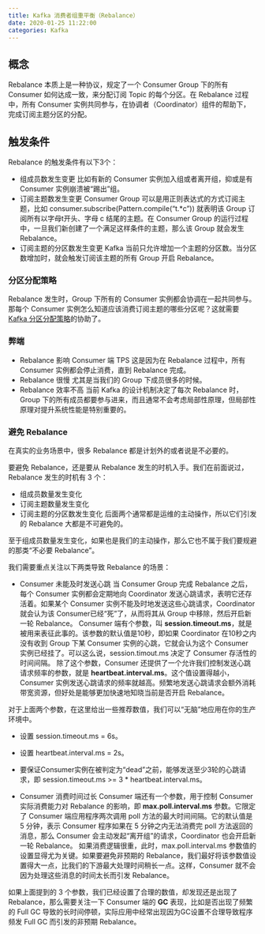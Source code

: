 ```yaml
---
title: Kafka 消费者组重平衡（Rebalance）
date: 2020-01-25 11:22:00
categories: Kafka
---
```

## 概念
Rebalance 本质上是一种协议，规定了一个 Consumer Group 下的所有 Consumer 如何达成一致，来分配订阅 Topic 的每个分区。在 Rebalance 过程中，所有 Consumer 实例共同参与，在协调者（Coordinator）组件的帮助下，完成订阅主题分区的分配。

## 触发条件
Rebalance 的触发条件有以下3个：
* 组成员数发生变更
比如有新的 Consumer 实例加入组或者离开组，抑或是有 Consumer 实例崩溃被“踢出”组。
* 订阅主题数发生变更
Consumer Group 可以是用正则表达式的方式订阅主题，比如 consumer.subscribe(Pattern.compile(“t.*c”)) 就表明该 Group 订阅所有以字母t开头、字母 c 结尾的主题。在 Consumer Group 的运行过程中，一旦我们新创建了一个满足这样条件的主题，那么该 Group 就会发生 Rebalance。
* 订阅主题的分区数发生变更
Kafka 当前只允许增加一个主题的分区数。当分区数增加时，就会触发订阅该主题的所有 Group 开启 Rebalance。

### 分区分配策略
Rebalance 发生时，Group 下所有的 Consumer 实例都会协调在一起共同参与。那每个 Consumer 实例怎么知道应该消费订阅主题的哪些分区呢？这就需要[Kafka 分区分配策略](https://cdrcool.github.io/2020/01/24/Kafka分区分配策略/)的协助了。

### 弊端
* Rebalance 影响 Consumer 端 TPS
这是因为在 Rebalance 过程中，所有 Consumer 实例都会停止消费，直到 Rebalance 完成。
* Rebalance 很慢
尤其是当我们的 Group 下成员很多的时候。
* Rebalance 效率不高
当前 Kafka 的设计机制决定了每次 Rebalance 时，Group 下的所有成员都要参与进来，而且通常不会考虑局部性原理，但局部性原理对提升系统性能是特别重要的。

### 避免 Rebalance
在真实的业务场景中，很多 Rebalance 都是计划外的或者说是不必要的。

要避免 Rebalance，还是要从 Rebalance 发生的时机入手。我们在前面说过，Rebalance 发生的时机有 3 个：
* 组成员数量发生变化
* 订阅主题数量发生变化
* 订阅主题的分区数发生变化
后面两个通常都是运维的主动操作，所以它们引发的 Rebalance 大都是不可避免的。

至于组成员数量发生变化，如果也是我们的主动操作，那么它也不属于我们要规避的那类“不必要 Rebalance”。


我们需要重点关注以下两类导致 Rebalance 的场景：

* Consumer 未能及时发送心跳
当 Consumer Group 完成 Rebalance 之后，每个 Consumer 实例都会定期地向 Coordinator 发送心跳请求，表明它还存活着。如果某个 Consumer 实例不能及时地发送这些心跳请求，Coordinator 就会认为该 Consumer已经“死”了，从而将其从 Group 中移除，然后开启新一轮 Rebalance。
Consumer 端有个参数，叫 **session.timeout.ms**，就是被用来表征此事的。该参数的默认值是10秒，即如果 Coordinator 在10秒之内没有收到 Group 下某 Consumer 实例的心跳，它就会认为这个 Consumer 实例已经挂了。可以这么说，session.timout.ms 决定了 Consumer 存活性的时间间隔。
除了这个参数，Consumer 还提供了一个允许我们控制发送心跳请求频率的参数，就是 **heartbeat.interval.ms**。这个值设置得越小，Consumer 实例发送心跳请求的频率就越高。频繁地发送心跳请求会额外消耗带宽资源，但好处是能够更加快速地知晓当前是否开启 Rebalance。

对于上面两个参数，在这里给出一些推荐数值，我们可以“无脑”地应用在你的生产环境中。
* 设置 session.timeout.ms = 6s。
* 设置 heartbeat.interval.ms = 2s。
* 要保证Consumer实例在被判定为“dead”之前，能够发送至少3轮的心跳请求，即 session.timeout.ms >= 3 * heartbeat.interval.ms。

* Consumer 消费时间过长
Consumer 端还有一个参数，用于控制 Consumer 实际消费能力对 Rebalance 的影响，即 **max.poll.interval.ms** 参数。它限定了 Consumer 端应用程序两次调用 poll 方法的最大时间间隔。它的默认值是 5 分钟，表示 Consumer 程序如果在 5 分钟之内无法消费完 poll 方法返回的消息，那么 Consumer 会主动发起“离开组”的请求，Coordinator 也会开启新一轮 Rebalance。
如果消费逻辑很重，此时，max.poll.interval.ms 参数值的设置显得尤为关键。如果要避免非预期的 Rebalance，我们最好将该参数值设置得大一点，比我们的下游最大处理时间稍长一点。这样，Consumer 就不会因为处理这些消息的时间太长而引发 Rebalance。

如果上面提到的 3 个参数，我们已经设置了合理的数值，却发现还是出现了 Rebalance，那么需要关注一下 Consumer 端的 **GC** 表现，比如是否出现了频繁的 Full GC 导致的长时间停顿，实际应用中经常出现因为GC设置不合理导致程序频发 Full GC 而引发的非预期 Rebalance。
